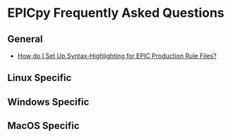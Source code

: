 # EPICpy Frequently Asked Questions

## General


- [How do I Set Up Syntax-Highlighting for EPIC Production Rule Files?](text_editor_for_epic_modeling.md)

## Linux Specific

## Windows Specific

## MacOS Specific

